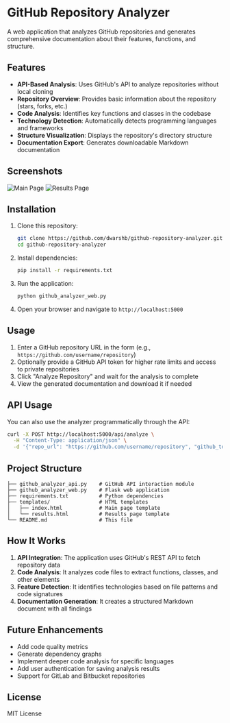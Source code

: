 # GitHub Repository Analyzer

A web application that analyzes GitHub repositories and generates comprehensive documentation about their features, functions, and structure.

## Features

- **API-Based Analysis**: Uses GitHub's API to analyze repositories without local cloning
- **Repository Overview**: Provides basic information about the repository (stars, forks, etc.)
- **Code Analysis**: Identifies key functions and classes in the codebase
- **Technology Detection**: Automatically detects programming languages and frameworks
- **Structure Visualization**: Displays the repository's directory structure
- **Documentation Export**: Generates downloadable Markdown documentation

## Screenshots

![Main Page](screenshots/main_page.png)
![Results Page](screenshots/results_page.png)

## Installation

1. Clone this repository:
   ```bash
   git clone https://github.com/dwarshb/github-repository-analyzer.git
   cd github-repository-analyzer
   ```

2. Install dependencies:
   ```bash
   pip install -r requirements.txt
   ```

3. Run the application:
   ```bash
   python github_analyzer_web.py
   ```

4. Open your browser and navigate to `http://localhost:5000`

## Usage

1. Enter a GitHub repository URL in the form (e.g., `https://github.com/username/repository`)
2. Optionally provide a GitHub API token for higher rate limits and access to private repositories
3. Click "Analyze Repository" and wait for the analysis to complete
4. View the generated documentation and download it if needed

## API Usage

You can also use the analyzer programmatically through the API:

```bash
curl -X POST http://localhost:5000/api/analyze \
  -H "Content-Type: application/json" \
  -d '{"repo_url": "https://github.com/username/repository", "github_token": "your_token"}'
```

## Project Structure

```
├── github_analyzer_api.py    # GitHub API interaction module
├── github_analyzer_web.py    # Flask web application
├── requirements.txt          # Python dependencies
├── templates/                # HTML templates
│   ├── index.html            # Main page template
│   └── results.html          # Results page template
└── README.md                 # This file
```

## How It Works

1. **API Integration**: The application uses GitHub's REST API to fetch repository data
2. **Code Analysis**: It analyzes code files to extract functions, classes, and other elements
3. **Feature Detection**: It identifies technologies based on file patterns and code signatures
4. **Documentation Generation**: It creates a structured Markdown document with all findings


## Future Enhancements

- Add code quality metrics
- Generate dependency graphs
- Implement deeper code analysis for specific languages
- Add user authentication for saving analysis results
- Support for GitLab and Bitbucket repositories

## License

MIT License
